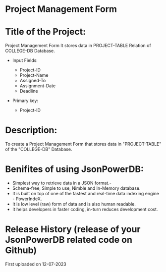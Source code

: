 # Project Management Form

# Title of the Project:

Project Management Form
It stores data in PROJECT-TABLE Relation of COLLEGE-DB Database.

- Input Fields:
  
  - Project-ID
  - Project-Name
  - Assigned-To 
  - Assignment-Date
  - Deadline 
- Primary key:
  
  - Project-ID

# Description:

To create a Project Management Form that stores data in "PROJECT-TABLE" of the "COLLEGE-DB" Database.

# Benifites of using JsonPowerDB:

- Simplest way to retrieve data in a JSON format.-
- Schema-free, Simple to use, Nimble and In-Memory database.
- It is built on top of one of the fastest and real-time data indexing engine - PowerIndeX.
- It is low level (raw) form of data and is also human readable.
- It helps developers in faster coding, in-turn reduces development cost.

# Release History (release of your JsonPowerDB related code on Github)

First uploaded on 12-07-2023
